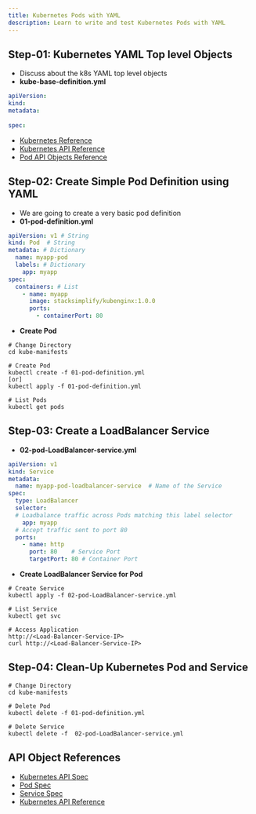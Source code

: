 ```yaml
---
title: Kubernetes Pods with YAML
description: Learn to write and test Kubernetes Pods with YAML
---
```


## Step-01: Kubernetes YAML Top level Objects
- Discuss about the k8s YAML top level objects
- **kube-base-definition.yml**
```yml
apiVersion:
kind:
metadata:
  
spec:
```
- [Kubernetes Reference](https://kubernetes.io/docs/reference/)
- [Kubernetes API Reference](https://kubernetes.io/docs/reference/kubernetes-api/)
-  [Pod API Objects Reference](https://kubernetes.io/docs/reference/generated/kubernetes-api/v1.24/#pod-v1-core)

## Step-02: Create Simple Pod Definition using YAML 
- We are going to create a very basic pod definition
- **01-pod-definition.yml**
```yaml
apiVersion: v1 # String
kind: Pod  # String
metadata: # Dictionary
  name: myapp-pod
  labels: # Dictionary 
    app: myapp         
spec:
  containers: # List
    - name: myapp
      image: stacksimplify/kubenginx:1.0.0
      ports:
        - containerPort: 80
```
- **Create Pod**
```t
# Change Directory
cd kube-manifests

# Create Pod
kubectl create -f 01-pod-definition.yml
[or]
kubectl apply -f 01-pod-definition.yml

# List Pods
kubectl get pods
```

## Step-03: Create a LoadBalancer Service
- **02-pod-LoadBalancer-service.yml**
```yaml
apiVersion: v1
kind: Service
metadata:
  name: myapp-pod-loadbalancer-service  # Name of the Service
spec:
  type: LoadBalancer
  selector:
  # Loadbalance traffic across Pods matching this label selector
    app: myapp
  # Accept traffic sent to port 80    
  ports: 
    - name: http
      port: 80    # Service Port
      targetPort: 80 # Container Port
```
- **Create LoadBalancer Service for Pod**
```t
# Create Service
kubectl apply -f 02-pod-LoadBalancer-service.yml

# List Service
kubectl get svc

# Access Application
http://<Load-Balancer-Service-IP>
curl http://<Load-Balancer-Service-IP>
```

## Step-04: Clean-Up Kubernetes Pod and Service
```t
# Change Directory
cd kube-manifests

# Delete Pod
kubectl delete -f 01-pod-definition.yml

# Delete Service
kubectl delete -f  02-pod-LoadBalancer-service.yml
```


## API Object References
- [Kubernetes API Spec](https://kubernetes.io/docs/reference/generated/kubernetes-api/v1.24/)
- [Pod Spec](https://kubernetes.io/docs/reference/generated/kubernetes-api/v1.24/#pod-v1-core)
- [Service Spec](https://kubernetes.io/docs/reference/generated/kubernetes-api/v1.24/#service-v1-core)
- [Kubernetes API Reference](https://kubernetes.io/docs/reference/kubernetes-api/)


